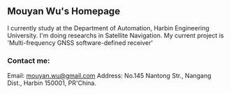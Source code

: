 ## Mouyan Wu's Homepage

I currently study at the Department of Automation, Harbin Engineering University. I'm doing researchs in Satellite Navigation. My current project is 'Multi-frequency GNSS software-defined receiver'

### Contact me: 
Email: mouyan.wu@gmail.com    Address: No.145 Nantong Str., Nangang Dist., Harbin 150001, PR'China.


